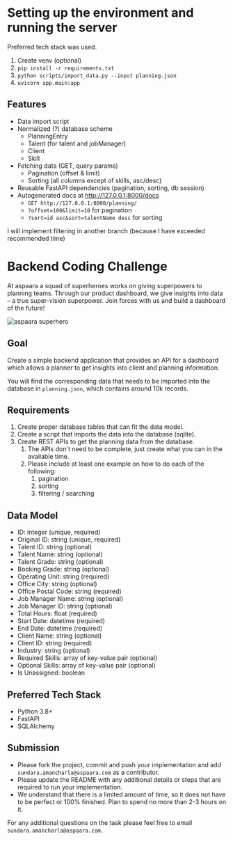 # Setting up the environment and running the server

Preferred tech stack was used.

1. Create venv (optional)
2. `pip install -r requirements.txt`
3. `python scripts/import_data.py --input planning.json`
4. `uvicorn app.main:app`

## Features

* Data import script
* Normalized (?) database scheme
  * PlanningEntry
  * Talent (for talent and jobManager)
  * Client
  * Skill
* Fetching data (GET, query params)
  * Pagination (offset & limit)
  * Sorting (all columns except of skills, asc/desc)
* Reusable FastAPI dependencies (pagination, sorting, db session)
* Autogenerated docs at http://127.0.0.1:8000/docs
  * `GET http://127.0.0.1:8000/planning/`
  * `?offset=100&limit=10` for pagination
  * `?sort=id asc&sort=talentName desc` for sorting

I will implement filtering in another branch (because I have exceeded recommended time)


# Backend Coding Challenge

At aspaara a squad of superheroes works on giving superpowers to planning teams.
Through our product dashboard, we give insights into data – a true super-vision
superpower. Join forces with us and build a dashboard of the future!

![aspaara superhero](aspaara_superhero.png)

## Goal

Create a simple backend application that provides an API for a dashboard which
allows a planner to get insights into client and planning information.

You will find the corresponding data that needs to be imported into the database
in `planning.json`, which contains around 10k records.

## Requirements

1. Create proper database tables that can fit the data model.
2. Create a script that imports the data into the database (sqlite).
3. Create REST APIs to get the planning data from the database.
    1. The APIs don't need to be complete, just create what you can in the
       available time.
    2. Please include at least one example on how to do each of the following:
        1. pagination
        2. sorting
        3. filtering / searching

## Data Model

* ID: integer (unique, required)
* Original ID: string (unique, required)
* Talent ID: string (optional)
* Talent Name: string (optional)
* Talent Grade: string (optional)
* Booking Grade: string (optional)
* Operating Unit: string (required)
* Office City: string (optional)
* Office Postal Code: string (required)
* Job Manager Name: string (optional)
* Job Manager ID: string (optional)
* Total Hours: float (required)
* Start Date: datetime (required)
* End Date: datetime (required)
* Client Name: string (optional)
* Client ID: string (required)
* Industry: string (optional)
* Required Skills: array of key-value pair (optional)
* Optional Skills: array of key-value pair (optional)
* Is Unassigned: boolean

## Preferred Tech Stack

* Python 3.8+
* FastAPI
* SQLAlchemy

## Submission

* Please fork the project, commit and push your implementation and add
  `sundara.amancharla@aspaara.com` as a contributor.
* Please update the README with any additional details or steps that are
  required to run your implementation.
* We understand that there is a limited amount of time, so it does not have to
  be perfect or 100% finished. Plan to spend no more than 2-3 hours on it.

For any additional questions on the task please feel free to email
`sundara.amancharla@aspaara.com`.
